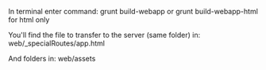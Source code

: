 In terminal enter command:
grunt build-webapp or grunt build-webapp-html for html only

You'll find the file to transfer to the server (same folder) in:
web/_specialRoutes/app.html

And folders in:
web/assets
